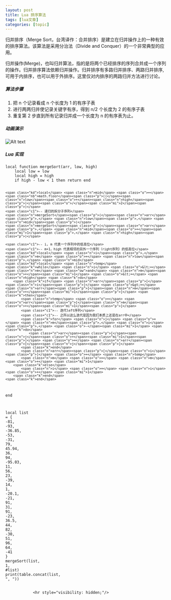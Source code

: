 ```yaml
---
layout: post
title: Lua 排序算法  
tags: [lua文章]
categories: [topic]
---
```

<p>归并排序（Merge Sort，台湾译作：合并排序）是建立在归并操作上的一种有效的排序算法。该算法是采用分治法（Divide and Conquer）的一个非常典型的应用。</p>

<p>归并操作(Merge)，也叫归并算法，指的是将两个已经排序的序列合并成一个序列的操作。归并排序算法依赖归并操作。归并排序有多路归并排序、两路归并排序, 可用于内排序，也可以用于外排序。这里仅对内排序的两路归并方法进行讨论。</p>

<h5 id="算法步骤">算法步骤</h5>

<ol>
  <li>把 n 个记录看成 n 个长度为 1 的有序子表</li>
  <li>进行两两归并使记录关键字有序，得到 n/2 个长度为 2 的有序子表</li>
  <li>重复第 2 步直到所有记录归并成一个长度为 n 的有序表为止。</li>
</ol>

<h5 id="动画演示">动画演示</h5>

<p><img src="https://adairxie.github.io//img/in-post/sort/Merge-sort-example-300px.gif" alt="Alt text"/></p>

<h5 id="lua-实现">Lua 实现</h5>

<div class="language-lua highlighter-rouge"><div class="highlight"><pre class="highlight"><code><span class="kd">local</span> <span class="k">function</span> <span class="nf">mergeSort</span><span class="p">(</span><span class="n">arr</span><span class="p">,</span> <span class="n">low</span><span class="p">,</span> <span class="n">high</span><span class="p">)</span>
    <span class="kd">local</span> <span class="n">low</span> <span class="o">=</span> <span class="n">low</span>
    <span class="kd">local</span> <span class="n">high</span> <span class="o">=</span> <span class="n">high</span>
    <span class="k">if</span> <span class="n">high</span> <span class="o">-</span> <span class="n">low</span> <span class="o">&lt;</span> <span class="mi">1</span> <span class="k">then</span> <span class="k">return</span> <span class="k">end</span>

    <span class="kd">local</span> <span class="n">mid</span> <span class="o">=</span> <span class="nb">math.floor</span><span class="p">((</span><span class="n">low</span><span class="o">+</span><span class="n">high</span><span class="p">)</span><span class="o">/</span><span class="mi">2</span><span class="p">)</span>
    <span class="c1">-- 递归的拆分子序列</span>
    <span class="n">mergeSort</span><span class="p">(</span><span class="n">arr</span><span class="p">,</span> <span class="n">low</span><span class="p">,</span> <span class="n">mid</span><span class="p">)</span>
    <span class="n">mergeSort</span><span class="p">(</span><span class="n">arr</span><span class="p">,</span> <span class="n">mid</span><span class="o">+</span><span class="mi">1</span><span class="p">,</span> <span class="n">high</span><span class="p">)</span>

    <span class="c1">-- i, m 代表一个序列中的低高位</span>
    <span class="c1">-- m+1，high 代表相邻的另外一个序列（right序列）的低高位</span>
    <span class="kd">local</span> <span class="n">i</span><span class="p">,</span> <span class="n">m</span> <span class="o">=</span> <span class="n">low</span><span class="p">,</span> <span class="n">mid</span>
    <span class="kd">local</span> <span class="n">temp</span>
    <span class="k">while</span> <span class="n">i</span> <span class="o">&lt;=</span> <span class="n">m</span> <span class="ow">and</span> <span class="n">m</span><span class="o">+</span><span class="mi">1</span> <span class="o">&lt;=</span> <span class="n">high</span> <span class="k">do</span>
        <span class="k">if</span> <span class="n">arr</span><span class="p">[</span><span class="n">i</span><span class="p">]</span> <span class="o">&gt;=</span> <span class="n">arr</span><span class="p">[</span><span class="n">m</span><span class="o">+</span><span class="mi">1</span><span class="p">]</span> <span class="k">then</span>
            <span class="n">temp</span> <span class="o">=</span> <span class="n">arr</span><span class="p">[</span><span class="n">m</span><span class="o">+</span><span class="mi">1</span><span class="p">]</span>
            <span class="c1">-- 迭代left序列</span>
            <span class="c1">-- 之所以这么迭代是因为我们本质上还是在arr中</span>
            <span class="k">for</span> <span class="n">j</span> <span class="o">=</span> <span class="n">m</span><span class="p">,</span> <span class="n">i</span><span class="p">,</span> <span class="o">-</span><span class="mi">1</span> <span class="k">do</span>
                <span class="n">arr</span><span class="p">[</span><span class="n">j</span><span class="o">+</span><span class="mi">1</span><span class="p">]</span> <span class="o">=</span> <span class="n">arr</span><span class="p">[</span><span class="n">j</span><span class="p">]</span>
            <span class="k">end</span>
            <span class="n">arr</span><span class="p">[</span><span class="n">i</span><span class="p">]</span> <span class="o">=</span> <span class="n">temp</span>
            <span class="n">m</span> <span class="o">=</span> <span class="n">m</span> <span class="o">+</span> <span class="mi">1</span>
        <span class="k">else</span>
            <span class="n">i</span> <span class="o">=</span> <span class="n">i</span> <span class="o">+</span> <span class="mi">1</span>
        <span class="k">end</span>
    <span class="k">end</span>
<span class="k">end</span>

<span class="kd">local</span> <span class="n">list</span> <span class="o">=</span> <span class="p">{</span>
    <span class="o">-</span><span class="mi">81</span><span class="p">,</span> <span class="o">-</span><span class="mi">93</span><span class="p">,</span> <span class="o">-</span><span class="mi">36</span><span class="p">.</span><span class="mi">85</span><span class="p">,</span> <span class="o">-</span><span class="mi">53</span><span class="p">,</span> <span class="o">-</span><span class="mi">31</span><span class="p">,</span> <span class="mi">79</span><span class="p">,</span> <span class="mi">45</span><span class="p">.</span><span class="mi">94</span><span class="p">,</span> <span class="mi">36</span><span class="p">,</span> <span class="mi">94</span><span class="p">,</span> <span class="o">-</span><span class="mi">95</span><span class="p">.</span><span class="mi">03</span><span class="p">,</span> <span class="mi">11</span><span class="p">,</span> <span class="mi">56</span><span class="p">,</span> <span class="mi">23</span><span class="p">,</span> <span class="o">-</span><span class="mi">39</span><span class="p">,</span>
    <span class="mi">14</span><span class="p">,</span> <span class="mi">1</span><span class="p">,</span> <span class="o">-</span><span class="mi">20</span><span class="p">.</span><span class="mi">1</span><span class="p">,</span> <span class="o">-</span><span class="mi">21</span><span class="p">,</span> <span class="mi">91</span><span class="p">,</span> <span class="mi">31</span><span class="p">,</span> <span class="mi">91</span><span class="p">,</span> <span class="o">-</span><span class="mi">23</span><span class="p">,</span> <span class="mi">36</span><span class="p">.</span><span class="mi">5</span><span class="p">,</span> <span class="mi">44</span><span class="p">,</span> <span class="mi">82</span><span class="p">,</span> <span class="o">-</span><span class="mi">30</span><span class="p">,</span> <span class="mi">51</span><span class="p">,</span> <span class="mi">96</span><span class="p">,</span> <span class="mi">64</span><span class="p">,</span> <span class="o">-</span><span class="mi">41</span>
<span class="p">}</span>
<span class="n">mergeSort</span><span class="p">(</span><span class="n">list</span><span class="p">,</span> <span class="mi">1</span><span class="p">,</span> <span class="o">#</span><span class="n">list</span><span class="p">)</span>
<span class="nb">print</span><span class="p">(</span><span class="nb">table.concat</span><span class="p">(</span><span class="n">list</span><span class="p">,</span> <span class="s2">&#34;, &#34;</span><span class="p">))</span>
</code></pre></div></div>


                <hr style="visibility: hidden;"/>